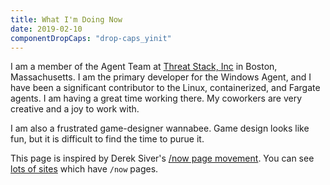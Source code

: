 ```yaml
---
title: What I'm Doing Now
date: 2019-02-10
componentDropCaps: "drop-caps_yinit"
---
```


I am a member of the Agent Team at [Threat Stack, Inc](https://www.threatstack.com/) in Boston, Massachusetts. I am the primary developer for the Windows Agent, and I have been a significant contributor to the Linux, containerized, and Fargate agents. I am having a great time working there. My coworkers are very creative and a joy to work with.
<!--more-->

I am also a frustrated game-designer wannabee. Game design looks like fun, but it is difficult to find the time to purue it.

This page is inspired by Derek Siver's [/now page movement](https://sivers.org/nowff). You can see [lots of sites](http://nownownow.com/) which have `/now` pages.
